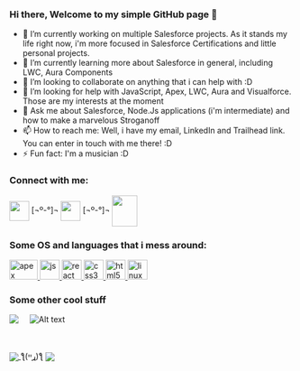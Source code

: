 ### Hi there, Welcome to my simple GitHub page 👋
<!--
**JhonataCampos/JhonataCampos** is a ✨ _special_ ✨ repository because its `README.md` (this file) appears on your GitHub profile.
-->

- 🔭 I’m currently working on multiple Salesforce projects. As it stands my life right now, i'm more focused in Salesforce Certifications and little personal projects.
- 🌱 I’m currently learning more about Salesforce in general, including LWC, Aura Components
- 👯 I’m looking to collaborate on anything that i can help with :D
- 🤔 I’m looking for help with JavaScript, Apex, LWC, Aura and Visualforce. Those are my interests at the moment
- 💬 Ask me about Salesforce, Node.Js applications (i'm intermediate) and how to make a marvelous Stroganoff
- 📫 How to reach me: Well, i have my email, LinkedIn and Trailhead link. You can enter in touch with me there! :D
- ⚡ Fun fact: I'm a musician :D

### Connect with me:

<p align="left">
  <a href="https://www.linkedin.com/in/jhonata-campos/" target="blank"><img align="center" style="color: white;" src="https://cdn-icons-png.flaticon.com/512/174/174857.png" alt="" height="35" width="35" /></a>
    <span> [¬º-°]¬ </span>
  <a href="https://www.instagram.com/jhowkampos/" target="blank"><img align="center" src="https://cdn-icons-png.flaticon.com/512/2111/2111463.png" alt="" height="35" width="35" /></a>
    <span> [¬º-°]¬ </span>
  <a href="https://trailblazer.me/id/jcampos20" target="blank"><img align="center" src="https://i0.wp.com/loicgaydu.com/wp-content/uploads/2016/10/trailhead-logo-1.png" alt="" height="55" width="45" /></a>
</p>

### Some OS and languages that i mess around:
<p align="left"> 
    <a href="https://developer.salesforce.com/developer-centers/apex" target="_blank"> <img src="https://upload.wikimedia.org/wikipedia/commons/f/f9/Salesforce.com_logo.svg" alt="apex" width="50" height="35"/> </a> 
    <a href="https://www.javascript.com/" target="_blank"> <img src="https://cdn.jsdelivr.net/gh/devicons/devicon/icons/javascript/javascript-original.svg" alt="js" width="35" height="35"/> </a> 
    <a href="https://www.react.com/" target="_blank"> <img src="https://cdn.jsdelivr.net/gh/devicons/devicon/icons/react/react-original.svg" alt="react" width="35" height="35"/> </a> 
    <a href="https://www.w3schools.com/css/" target="_blank"> <img src="https://cdn.jsdelivr.net/gh/devicons/devicon/icons/css3/css3-original.svg" alt="css3" width="35" height="35"/> </a> 
    <a href="https://www.w3.org/html/" target="_blank"> <img src="https://cdn.jsdelivr.net/gh/devicons/devicon/icons/html5/html5-original-wordmark.svg" alt="html5" width="35" height="35"/> </a> 
    <a href="https://www.linux.org/" target="_blank"> <img src="https://cdn.jsdelivr.net/gh/devicons/devicon/icons/linux/linux-original.svg" alt="linux" width="35" height="35"/> </a> 
</p>

### Some other cool stuff

<a align="left" href="https://github.com/anuraghazra/github-readme-stats">
  <img style="margin-right: 20px;" align="left" src="https://github-readme-stats.vercel.app/api?username=JhonataCampos&count_private=true&show_icons=true&theme=vision-friendly-dark" />
</a>

![Alt text](https://spotify-recently-played-readme.vercel.app/api?user=12171886399&count=2&width=325)

<br />
<br />

<a align="left" href="https://github.com/anuraghazra/convoychat">
  <img align="center" src="https://github-readme-stats.vercel.app/api/top-langs/?username=JhonataCampos&theme=vision-friendly-dark" />
</a>
<span>ƪ(ړײ)‎ƪ</span>
<a align="right" href="https://git.io/streak-stats">
  <img align="center" src="http://github-readme-streak-stats.herokuapp.com?user=JhonataCampos&theme=dark&background=000000" />
</a>



